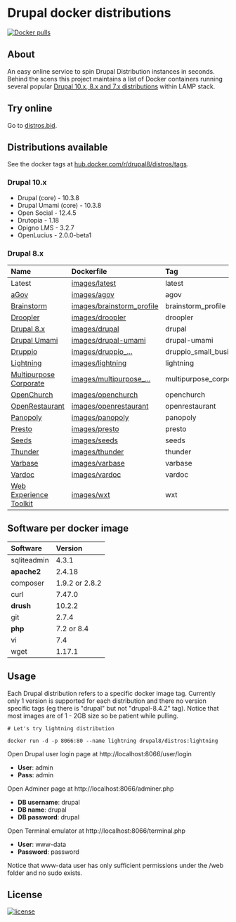 # Drupal docker distributions

[![Docker pulls](https://img.shields.io/docker/pulls/drupal8/distros.svg)](https://hub.docker.com/r/drupal8/distros) 

## About

An easy online service to spin Drupal Distribution instances in seconds. 
Behind the scens this project maintains a list of Docker containers running several popular [Drupal 10.x, 8.x and 7.x distributions](http://dgo.to/project_distribution) within LAMP stack.

## Try online

Go to [distros.bid](http://distros.bid/?utm_source=github&utm_medium=browser&utm_campaign=github_repo).

## Distributions available

See the docker tags at [hub.docker.com/r/drupal8/distros/tags](https://hub.docker.com/r/drupal8/distros/tags/).

### Drupal 10.x

- Drupal (core) - 10.3.8
- Drupal Umami (core) - 10.3.8
- Open Social - 12.4.5
- Drutopia - 1.18
- Opigno LMS - 3.2.7
- OpenLucius - 2.0.0-beta1

### Drupal 8.x

| Name | Dockerfile | Tag                                 |
|:---  |:---------- |:------------------------------------|
| Latest | [images/latest](https://github.com/theodorosploumis/drupal-docker-distros/blob/master/images/latest/Dockerfile/) | latest                              |
| [aGov](http://dgo.to/agov) | [images/agov](https://github.com/theodorosploumis/drupal-docker-distros/blob/master/images/agov/Dockerfile/) | agov                                |
| [Brainstorm](http://dgo.to/brainstorm_profile) | [images/brainstorm_profile](https://github.com/theodorosploumis/drupal-docker-distros/blob/master/images/brainstorm_profile/Dockerfile/) | brainstorm_profile                  |
| [Droopler](http://dgo.to/droopler) | [images/droopler](https://github.com/theodorosploumis/drupal-docker-distros/blob/master/images/droopler/Dockerfile/) | droopler                            |
| [Drupal 8.x](http://dgo.to/drupal) | [images/drupal](https://github.com/theodorosploumis/drupal-docker-distros/blob/master/images/drupal/Dockerfile/) | drupal                              |
| [Drupal Umami](http://dgo.to/drupal) | [images/drupal-umami](https://github.com/theodorosploumis/drupal-docker-distros/blob/master/images/drupal-umami/Dockerfile/) | drupal-umami                        |
| [Druppio](http://dgo.to/druppio_small_business_distribution) | [images/druppio_...](https://github.com/theodorosploumis/drupal-docker-distros/blob/master/images/druppio_small_business_distribution/Dockerfile/) | druppio_small_business_distribution |
| [Lightning](http://dgo.to/lightning) | [images/lightning](https://github.com/theodorosploumis/drupal-docker-distros/blob/master/images/lightning/Dockerfile/) | lightning                           | 8.x-3.100 |
| [Multipurpose Corporate](http://dgo.to/multipurpose_corporate_profile) | [images/multipurpose_...](https://github.com/theodorosploumis/drupal-docker-distros/blob/master/images/multipurpose_corporate_profile/Dockerfile/) | multipurpose_corporate_profile      |
| [OpenChurch](http://dgo.to/openchurch) | [images/openchurch](https://github.com/theodorosploumis/drupal-docker-distros/blob/master/images/openchurch/Dockerfile/) | openchurch                          |
| [OpenRestaurant](http://dgo.to/openrestaurant) | [images/openrestaurant](https://github.com/theodorosploumis/drupal-docker-distros/blob/master/images/openrestaurant/Dockerfile/) | openrestaurant                      |
| [Panopoly](http://dgo.to/panopoly) | [images/panopoly](https://github.com/theodorosploumis/drupal-docker-distros/blob/master/images/panopoly/Dockerfile/) | panopoly                            |
| [Presto](http://dgo.to/presto) | [images/presto](https://github.com/theodorosploumis/drupal-docker-distros/blob/master/images/presto/Dockerfile/) | presto                              |
| [Seeds](http://dgo.to/seeds) | [images/seeds](https://github.com/theodorosploumis/drupal-docker-distros/blob/master/images/seeds/Dockerfile/) | seeds                               |
| [Thunder](http://dgo.to/thunder) | [images/thunder](https://github.com/theodorosploumis/drupal-docker-distros/blob/master/images/thunder/Dockerfile/) | thunder                             |
| [Varbase](http://dgo.to/varbase) | [images/varbase](https://github.com/theodorosploumis/drupal-docker-distros/blob/master/images/varbase/Dockerfile/) | varbase                             |
| [Vardoc](http://dgo.to/vardoc) | [images/vardoc](https://github.com/theodorosploumis/drupal-docker-distros/blob/master/images/vardoc/Dockerfile/) | vardoc                              |
| [Web Experience Toolkit](http://dgo.to/wxt) | [images/wxt](https://github.com/theodorosploumis/drupal-docker-distros/blob/master/images/wxt/Dockerfile/) | wxt                                 |

## Software per docker image

| Software    | Version |
|:------------|:------|
| sqliteadmin | 4.3.1 |
| **apache2** | 2.4.18 |
| composer    | 1.9.2 or 2.8.2 |
| curl        | 7.47.0 |
| **drush**   | 10.2.2 |
| git         | 2.7.4 |
| **php**     | 7.2 or 8.4 |
| vi          | 7.4   |
| wget        | 1.17.1 |

## Usage

Each Drupal distribution refers to a specific docker image tag.
Currently only 1 version is supported for each distribution and there no
version specific tags (eg there is "drupal" but not "drupal-8.4.2" tag). Notice that most images are of 1 - 2GB size so be patient while pulling.


```
# Let's try lightning distribution

docker run -d -p 8066:80 --name lightning drupal8/distros:lightning

```


Open Drupal user login page at http://localhost:8066/user/login

- **User**: admin
- **Pass**: admin

Open Adminer page at http://localhost:8066/adminer.php

- **DB username**: drupal
- **DB name**: drupal
- **DB password**: drupal

Open Terminal emulator at http://localhost:8066/terminal.php

- **User**: www-data
- **Password**: password

Notice that www-data user has only sufficient permissions under the /web folder and no sudo exists.

## License

[![license](https://img.shields.io/github/license/theodorosploumis/drupal-docker-distros.svg)](https://github.com/theodorosploumis/drupal-docker-distros/blob/master/LICENSE)
